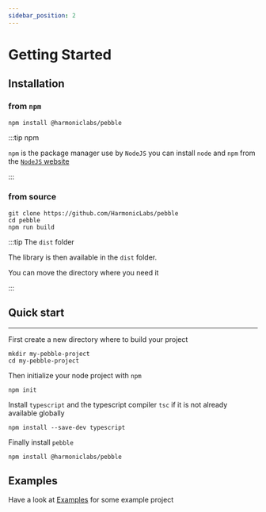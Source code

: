 ```yaml
---
sidebar_position: 2
---
```


# Getting Started

## Installation

### from `npm`
```
npm install @harmoniclabs/pebble
```

:::tip npm

`npm` is the package manager use by `NodeJS` you can install `node` and `npm` from the [`NodeJS` website](https://nodejs.org/en/)

:::

### from source

```
git clone https://github.com/HarmonicLabs/pebble
cd pebble
npm run build
```

:::tip The `dist` folder

The library is then available in the `dist` folder.

You can move the directory where you need it

:::

## Quick start
---

First create a new directory where to build your project
```
mkdir my-pebble-project
cd my-pebble-project
```

Then initialize your node project with `npm`
```
npm init
```

Install `typescript` and the typescript compiler `tsc` if it is not already available globally
```
npm install --save-dev typescript
```

Finally install `pebble`
```
npm install @harmoniclabs/pebble
```

## Examples

Have a look at [Examples](./category/examples) for some example project